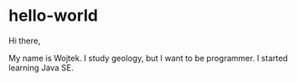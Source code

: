 # hello-world

Hi there,

My name is Wojtek. I study geology, but I want to be programmer. I started learning Java SE.
